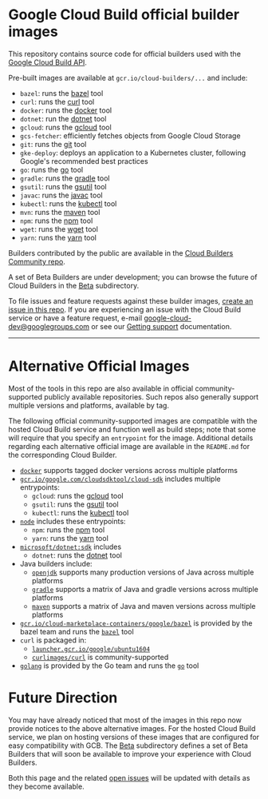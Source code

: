 # Google Cloud Build official builder images

This repository contains source code for official builders used with the [Google
Cloud Build API](https://cloud.google.com/cloud-build/docs/).

Pre-built images are available at `gcr.io/cloud-builders/...` and include:

*   `bazel`: runs the [bazel](https://bazel.io) tool
*   `curl`: runs the [curl](https://curl.haxx.se) tool
*   `docker`: runs the [docker](https://docker.com) tool
*   `dotnet`: run the [dotnet](https://docs.microsoft.com/dotnet/core/tools/) tool
*   `gcloud`: runs the [gcloud](https://cloud.google.com/sdk/gcloud/) tool
*   `gcs-fetcher`: efficiently fetches objects from Google Cloud Storage
*   `git`: runs the [git](https://git-scm.com/) tool
*   `gke-deploy`: deploys an application to a Kubernetes cluster, following Google's recommended best practices
*   `go`: runs the [go](https://golang.org/cmd/go) tool
*   `gradle`: runs the [gradle](https://gradle.org/) tool
*   `gsutil`: runs the [gsutil](https://cloud.google.com/storage/docs/gsutil) tool
*   `javac`: runs the [javac](https://docs.oracle.com/javase/7/docs/technotes/tools/windows/javac.html) tool
*   `kubectl`: runs the [kubectl](https://kubernetes.io/docs/user-guide/kubectl-overview/) tool
*   `mvn`: runs the [maven](https://maven.apache.org/) tool
*   `npm`: runs the [npm](https://docs.npmjs.com/) tool
*   `wget`: runs the [wget](https://www.gnu.org/software/wget/) tool
*   `yarn`: runs the [yarn](https://yarnpkg.com/) tool

Builders contributed by the public are available in the [Cloud Builders
Community
repo](https://github.com/GoogleCloudPlatform/cloud-builders-community).

A set of Beta Builders are under development; you can browse the future of Cloud
Builders in the [Beta](Beta) subdirectory.

To file issues and feature requests against these builder images, [create an
issue in this
repo](https://github.com/GoogleCloudPlatform/cloud-builders/issues/new).  If you
are experiencing an issue with the Cloud Build service or have a feature
request, e-mail google-cloud-dev@googlegroups.com or see our [Getting
support](https://cloud.google.com/cloud-build/docs/getting-support)
documentation.

---

# Alternative Official Images

Most of the tools in this repo are also available in official
community-supported publicly available repositories. Such repos also generally
support multiple versions and platforms, available by tag.

The following official community-supported images are compatible with the hosted
Cloud Build service and function well as build steps; note that some will
require that you specify an `entrypoint` for the image. Additional details
regarding each alternative official image are available in the `README.md` for
the corresponding Cloud Builder.

*   [`docker`](https://hub.docker.com/_/docker/) supports tagged docker versions across multiple platforms
*   [`gcr.io/google.com/cloudsdktool/cloud-sdk`](https://github.com/GoogleCloudPlatform/cloud-sdk-docker) includes multiple entrypoints:
    *   `gcloud`: runs the [gcloud](https://cloud.google.com/sdk/gcloud/) tool
    *   `gsutil`: runs the [gsutil](https://cloud.google.com/storage/docs/gsutil) tool
    *   `kubectl`: runs the [kubectl](https://kubernetes.io/docs/user-guide/kubectl-overview/) tool
*   [`node`](https://hub.docker.com/_/node) includes these entrypoints:
    *   `npm`: runs the [npm](https://docs.npmjs.com/) tool
    *   `yarn`: runs the [yarn](https://yarnpkg.com/) tool
*   [`microsoft/dotnet:sdk`](https://hub.docker.com/_/microsoft-dotnet-core) includes
    *   `dotnet`: runs the [dotnet](https://docs.microsoft.com/dotnet/core/tools/) tool
*   Java builders include:
    *   [`openjdk`](https://hub.docker.com/_/openjdk) supports many production versions of Java across multiple platforms
    *   [`gradle`](https://hub.docker.com/_/gradle/) supports a matrix of Java and gradle versions across multiple platforms
    *   [`maven`](https://hub.docker.com/_/maven/) supports a matrix of Java and maven versions across multiple platforms
*   [`gcr.io/cloud-marketplace-containers/google/bazel`](http://gcr.io/cloud-marketplace-containers/google/bazel) is provided by the bazel team and runs the [`bazel`](https://bazel.build/) tool
*   `curl` is packaged in:
    *   [`launcher.gcr.io/google/ubuntu1604`](https://console.cloud.google.com/launcher/details/google/ubuntu1604)
    *   [`curlimages/curl`](https://hub.docker.com/r/curlimages/curl) is community-supported
*   [`golang`](https://hub.docker.com/_/golang) is provided by the Go team and runs the [`go`](https://golang.org/cmd/go/) tool

# Future Direction

You may have already noticed that most of the images in this repo now provide
notices to the above alternative images. For the hosted Cloud Build service, we
plan on hosting versions of these images that are configured for easy
compatibility with GCB. The [Beta](Beta) subdirectory defines a set of Beta
Builders that will soon be available to improve your experience with Cloud
Builders.

Both this page and the related [open
issues](https://github.com/GoogleCloudPlatform/cloud-builders/labels/augmentation)
will be updated with details as they become available.
